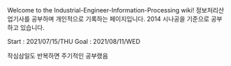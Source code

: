 Welcome to the Industrial-Engineer-Information-Processing wiki!
정보처리산업기사를 공부하며 개인적으로 기록하는 페이지입니다.
2014 시나공을 기준으로 공부하고 있습니다.

Start : 2021/07/15/THU
Goal  : 2021/08/11/WED

작심삼일도 반복하면 주기적인 공부랬음
